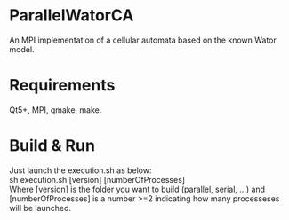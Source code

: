 # ParallelWatorCA
An MPI implementation of a cellular automata based on the known Wator model.

# Requirements
Qt5+, MPI, qmake, make.

# Build & Run
Just launch the execution.sh as below: <br>
sh execution.sh \[version\] \[numberOfProcesses\] <br>
Where \[version\] is the folder you want to build (parallel, serial, ...) and \[numberOfProcesses\] is a number >=2 indicating how many processeses will be launched.

